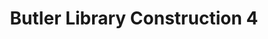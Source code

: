 ---
pid: '30'
_date: 15-Jun-32
derivativo_link: https://derivativo-2.library.columbia.edu/iiif/2/ldpd:341094/
dlc_link: https://dlc.library.columbia.edu/catalog/cul:qjq2bvq8g0
format: photographs
iiif_json: https://derivativo-2.library.columbia.edu/iiif/2/ldpd:341094/info.json
name: Beals, A. Tennyson
native_jpg: https://derivativo-2.library.columbia.edu/iiif/2/ldpd:341094/full/!768,768/0/native.jpg
shelf_location: Box no. Box 162, Folder no. Folder 11 (Buildings & Grounds - Morningside
  - Butler Library, Construction 1932), Historical Photograph Collection
subjects: Academic libraries; New York (N.Y.); Butler Library
summary: Butler Library construction, 15 June 1932.
title: Butler Library Construction 4
permalink: /photos/30/
layout: photo-page
---